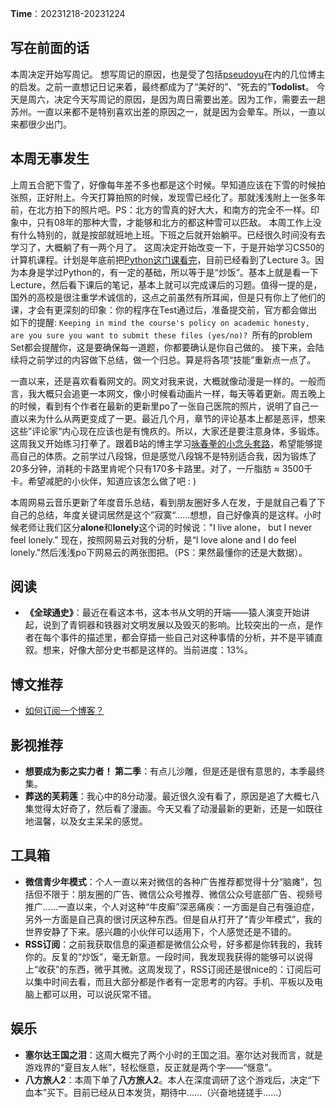 **Time**：20231218-20231224

## 写在前面的话
本周决定开始写周记。
想写周记的原因，也是受了包括[pseudoyu](https://www.pseudoyu.com/zh/)在内的几位博主的启发。之前一直想记日记来着，最终都成为了“美好的”、“死去的”**Todolist**。
今天是周六，决定今天写周记的原因，是因为周日需要出差。因为工作，需要去一趟苏州。一直以来都不是特别喜欢出差的原因之一，就是因为会晕车。所以，一直以来都很少出门。

## 本周无事发生
上周五合肥下雪了，好像每年差不多也都是这个时候。早知道应该在下雪的时候拍张照，正好附上。今天打算拍照的时候，发现雪已经化了。那就浅浅附上一张多年前，在北方拍下的照片吧。PS：北方的雪真的好大大，和南方的完全不一样。印象中，只有08年的那种大雪，才能够和北方的都这种雪可以匹敌。
本周工作上没有什么特别的，就是按部就班地上班。下班之后就开始躺平。已经很久时间没有去学习了，大概躺了有一两个月了。
这周决定开始改变一下，于是开始学习CS50的计算机课程。计划是年底前把[Python这门课看完](https://learning.edx.org/course/course-v1:HarvardX+CS50P+Python/home)，目前已经看到了Lecture 3。因为本身是学过Python的，有一定的基础，所以等于是“炒饭”。基本上就是看一下Lecture，然后看下课后的笔记，基本上就可以完成课后的习题。值得一提的是，国外的高校是很注重学术诚信的，这点之前虽然有所耳闻，但是只有你上了他们的课，才会有更深刻的印象：你的程序在Test通过后，准备提交前，官方都会做出如下的提醒: `Keeping in mind the course's policy on academic honesty, are you sure you want to submit these files (yes/no)? `所有的problem Set都会提醒你，这是要确保每一道题，你都要确认是你自己做的。
接下来，会陆续将之前学过的内容做下总结，做一个归总。算是将各项“技能”重新点一点了。

一直以来，还是喜欢看看网文的。网文对我来说，大概就像动漫是一样的。一般而言，我大概只会追更一本网文，像小时候看动画片一样，每天等着更新。周五晚上的时候，看到有个作者在最新的更新里po了一张自己医院的照片，说明了自己一直以来为什么从两更变成了一更。最近几个月，章节的评论基本上都是恶评，想来这些”评论家“内心现在应该也是有愧疚的。所以，大家还是要注意身体，多锻炼。这周我又开始练习打拳了。跟着B站的博主学习[咏春拳的小念头套路](https://www.bilibili.com/video/BV1Vb4y1277x/?spm_id_from=333.999.0.0&vd_source=c771ac2d7f2d3657f079c13e3234fe7b)，希望能够提高自己的体质。之前学过八段锦，但是感觉八段锦不是特别适合我，因为锻炼了20多分钟，消耗的卡路里肯呢个只有170多卡路里。对了，一斤脂肪 ≈ 3500千卡。希望减肥的小伙伴，知道应该怎么做了吧 : )

本周网易云音乐更新了年度音乐总结，看到朋友圈好多人在发，于是就自己看了下自己的总结，年度关键词居然是这个”寂寞“......想想，自己好像真的是这样。小时候老师让我们区分**alone**和**lonely**这个词的时候说："I live alone， but I never feel lonely." 现在，按照网易云对我的分析，是“I love alone  and I do feel lonely."然后浅浅po下网易云的两张图把。（PS：果然最懂你的还是大数据）。


## 阅读
- **《全球通史》**：最近在看这本书，这本书从文明的开端——猿人演变开始讲起，说到了青铜器和铁器对文明发展以及毁灭的影响。比较突出的一点，是作者在每个事件的描述里，都会穿插一些自己对这种事情的分析，并不是平铺直叙。想来，好像大部分史书都是这样的。当前进度：13%。

## 博文推荐
- [如何订阅一个博客？](https://yinji.org/5211.html)

## 影视推荐

- **想要成为影之实力者！ 第二季**：有点儿沙雕，但是还是很有意思的，本季最终集。
- **葬送的芙莉莲**：我心中的8分动漫。最近很久没有看了，原因是追了大概七八集觉得太好奇了，然后看了漫画。今天又看了动漫最新的更新，还是一如既往地温馨，以及女主呆呆的感觉。

## 工具箱
- **微信青少年模式**：个人一直以来对微信的各种广告推荐都觉得十分“脑瘫”，包括但不限于：朋友圈的广告、微信公众号推荐、微信公众号底部广告、视频号推广......一直以来，个人对这种“牛皮癣”深恶痛疾：一方面是自己有强迫症，另外一方面是自己真的很讨厌这种东西。但是自从打开了“青少年模式”，我的世界安静了下来。感兴趣的小伙伴可以适用下，个人感觉还是不错的。
- **RSS订阅**：之前我获取信息的渠道都是微信公众号，好多都是你转我的，我转你的。反复的“炒饭”，毫无新意。一段时间，我发现我获得的能够可以说得上“收获”的东西，微乎其微。这周发现了，RSS订阅还是很nice的：订阅后可以集中时间去看，而且大部分都是作者有一定思考的内容。手机、平板以及电脑上都可以用，可以说灰常不错。

## 娱乐
- **塞尔达王国之泪**：这周大概完了两个小时的王国之泪。塞尔达对我而言，就是游戏界的“夏目友人帐”，轻松惬意，反正就是两个字——“惬意”。
- **八方旅人2**：本周下单了**八方旅人2**。本人在深度调研了这个游戏后，决定“下血本”买下。目前已经从日本发货，期待中......（兴奋地搓搓手......）
